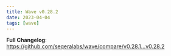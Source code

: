 ```yaml
---
title: Wave v0.28.2
date: 2023-04-04
tags: [wave]
---
```


**Full Changelog**: https://github.com/seqeralabs/wave/compare/v0.28.1...v0.28.2
